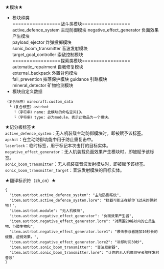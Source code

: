 ★模块★  
- 模块种类  
=================战斗类模块=================  
active_defence_system 主动防御模块
negative_effect_generator 负面效果产生模块  
payload_ejector 炸弹投掷模块  
sonic_boom_transmitter 音波发射模块  
target_goal_controller 索敌控制模块  
=================探索类模块=================  
automatic_repairment 自我修复模块  
external_backpack 外置背包模块  
fall_prevention 摔落保护模块
guidance 引路模块  
mineral_detector 矿物检测模块  
- 模块自定义数据  
````
（复合标签）minecraft:custom_data
  └（复合标签）astrbot
    └（字符串）name: 此模块的命名空间ID。
    └（字符串）type: 必为module，表示此物品为一个模块。
````

★记分板标签★  
`active_defence_system`：无人机装载主动防御模块时，即被赋予该标签。  
`apshit`：在主动防御功能中用于防止重复击中。  
`laserlock`：临时标签，用于标记本次击打的目标实体。  
`negative_effect_generator`：无人机装载负面效果产生模块时，即被赋予该标签。  
`sonic_boom_transmitter`：无人机装载音波发射模块时，即被赋予该标签。  
`sonic_boom_transmitter_target`：音波发射模块的目标实体。  

★翻译标识符（zh_cn）★  
```
{
  "item.astrbot.active_defence_system": "主动防御系统",
  "item.astrbot.active_defence_system.lore": "拦截可能正在朝你飞过来的弹射物！",
  "item.astrbot.module": "无人机模块",
  "item.astrbot.negative_effect_generator": "负面效果产生器",
  "item.astrbot.negative_effect_generator.lore": "对周围20格以内的亡灵生物、节肢生物和",
  "item.astrbot.negative_effect_generator.lore1": "袭击参与者施加10秒长的缓慢、虚弱效果，",
  "item.astrbot.negative_effect_generator.lore2": "冷却时间30秒",
  "item.astrbot.sonic_boom_transmitter": "音波发射器",
  "item.astrbot.sonic_boom_transmitter.lore": "让你的无人机像监守者那样发射音波"
}
```